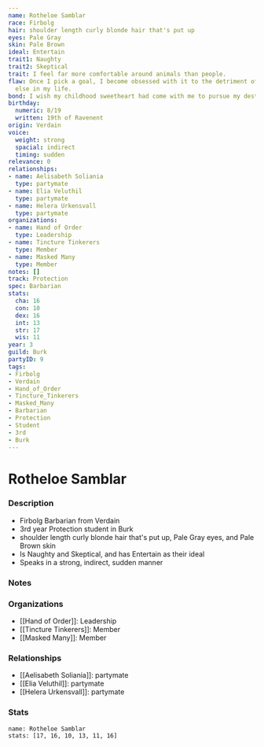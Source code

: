 ```yaml
---
name: Rotheloe Samblar
race: Firbolg
hair: shoulder length curly blonde hair that's put up
eyes: Pale Gray
skin: Pale Brown
ideal: Entertain
trait1: Naughty
trait2: Skeptical
trait: I feel far more comfortable around animals than people.
flaw: Once I pick a goal, I become obsessed with it to the detriment of everything
  else in my life.
bond: I wish my childhood sweetheart had come with me to pursue my destiny.
birthday:
  numeric: 8/19
  written: 19th of Ravenent
origin: Verdain
voice:
  weight: strong
  spacial: indirect
  timing: sudden
relevance: 0
relationships:
- name: Aelisabeth Soliania
  type: partymate
- name: Elia Veluthil
  type: partymate
- name: Helera Urkensvall
  type: partymate
organizations:
- name: Hand of Order
  type: Leadership
- name: Tincture Tinkerers
  type: Member
- name: Masked Many
  type: Member
notes: []
track: Protection
spec: Barbarian
stats:
  cha: 16
  con: 10
  dex: 16
  int: 13
  str: 17
  wis: 11
year: 3
guild: Burk
partyID: 9
tags:
- Firbolg
- Verdain
- Hand_of_Order
- Tincture_Tinkerers
- Masked_Many
- Barbarian
- Protection
- Student
- 3rd
- Burk
---
```

# Rotheloe Samblar
### Description
- Firbolg Barbarian from Verdain
- 3rd year Protection student in Burk
- shoulder length curly blonde hair that's put up, Pale Gray eyes, and Pale Brown skin
- Is Naughty and Skeptical, and has Entertain as their ideal
- Speaks in a strong, indirect, sudden manner

### Notes

### Organizations
- [[Hand of Order]]: Leadership
- [[Tincture Tinkerers]]: Member
- [[Masked Many]]: Member

### Relationships
- [[Aelisabeth Soliania]]: partymate
- [[Elia Veluthil]]: partymate
- [[Helera Urkensvall]]: partymate

### Stats
```statblock
name: Rotheloe Samblar
stats: [17, 16, 10, 13, 11, 16]
```